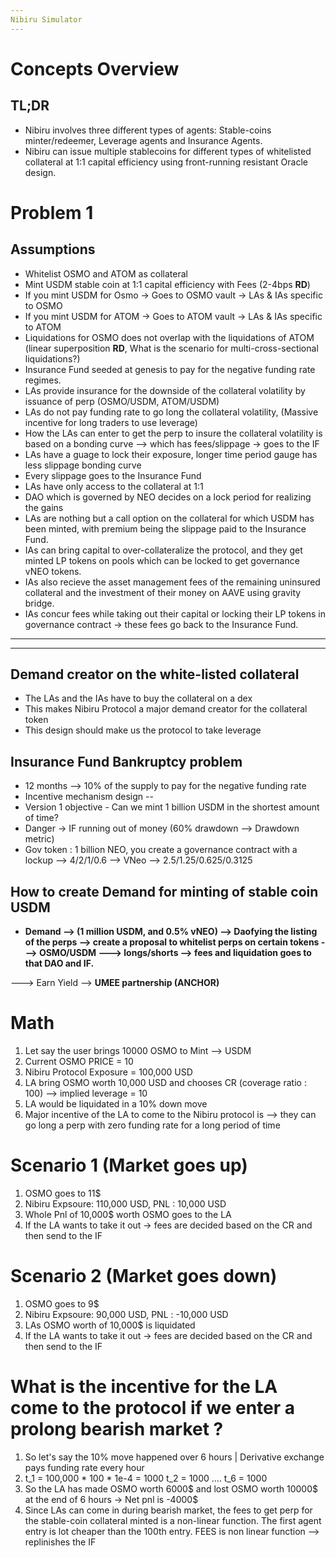 ```yaml
---
Nibiru Simulator
---
```


# Concepts Overview

## TL;DR

- Nibiru involves three different types of agents: Stable-coins minter/redeemer, Leverage agents and Insurance Agents.
- Nibiru can issue multiple stablecoins for different types of whitelisted collateral at 1:1 capital efficiency using front-running resistant Oracle design.

# Problem 1

## Assumptions

- Whitelist OSMO and ATOM as collateral
- Mint USDM stable coin at 1:1 capital efficiency with Fees (2-4bps **RD**)
- If you mint USDM for Osmo -> Goes to OSMO vault -> LAs & IAs specific to OSMO
- If you mint USDM for ATOM -> Goes to ATOM vault -> LAs & IAs specific to ATOM
- Liquidations for OSMO does not overlap with the liquidations of ATOM (linear superposition **RD**, What is the scenario for multi-cross-sectional liquidations?)
- Insurance Fund seeded at genesis to pay for the negative funding rate regimes.
- LAs provide insurance for the downside of the collateral volatility by issuance of perp (OSMO/USDM, ATOM/USDM)
- LAs do not pay funding rate to go long the collateral volatility, (Massive incentive for long traders to use leverage)
- How the LAs can enter to get the perp to insure the collateral volatility is based on a bonding curve --> which has fees/slippage -> goes to the IF
- LAs have a guage to lock their exposure, longer time period gauge has less slippage bonding curve
- Every slippage goes to the Insurance Fund
- LAs have only access to the collateral at 1:1
- DAO which is governed by NEO decides on a lock period for realizing the gains
- LAs are nothing but a call option on the collateral for which USDM has been minted, with premium being the slippage paid to the Insurance Fund.
- IAs can bring capital to over-collateralize the protocol, and they get minted LP tokens on pools which can be locked to get governance vNEO tokens.
- IAs also recieve the asset management fees of the remaining uninsured collateral and the investment of their money on AAVE using gravity bridge.
- IAs concur fees while taking out their capital or locking their LP tokens in governance contract -> these fees go back to the Insurance Fund.

---------------------------------------------------------------------------------------------------------------------------------------------------------------------------
---------------------------------------------------------------------------------------------------------------------------------------------------------------------------
## Demand creator on the white-listed collateral
- The LAs and the IAs have to buy the collateral on a dex
- This makes Nibiru Protocol a major demand creator for the collateral token
- This design should make us the protocol to take leverage 

## Insurance Fund Bankruptcy problem
- 12 months --> 10% of the supply to pay for the negative funding rate 
- Incentive mechanism design --
- Version 1 objective - Can we mint 1 billion USDM in the shortest amount of time?
- Danger -> IF running out of money (60% drawdown --> Drawdown metric)
- Gov token : 1 billion NEO, you create a governance contract with a lockup --> 4/2/1/0.6 --> VNeo --> 2.5/1.25/0.625/0.3125

## How to create Demand for minting of stable coin USDM
- **Demand --> (1 million USDM, and 0.5% vNEO) --> Daofying the listing of the perps --> create a proposal to whitelist perps on certain tokens ---> OSMO/USDM ---> longs/shorts --> fees and liquidation goes to that DAO and IF.** 

---> Earn Yield --> **UMEE partnership (ANCHOR)**

# Math
1. Let say the user brings 10000 OSMO to Mint —> USDM 
2. Current OSMO PRICE = 10
3. Nibiru Protocol Exposure = 100,000 USD 
4. LA bring OSMO worth 10,000 USD and chooses CR (coverage ratio : 100) --> implied leverage = 10
5. LA would be liquidated in a 10% down move 
6. Major incentive of the LA to come to the Nibiru protocol is —> they can go long a perp with zero funding rate for a long period of time

# Scenario 1 (Market goes up)

1. OSMO goes to 11$
2. Nibiru Expsoure: 110,000 USD, PNL : 10,000 USD
3. Whole Pnl of 10,000$ worth OSMO goes to the LA  
4. If the LA wants to take it out -> fees are decided based on the CR and then send to the IF

# Scenario 2 (Market goes down)

1. OSMO goes to 9$
2. Nibiru Expsoure: 90,000 USD, PNL : -10,000 USD
3. LAs OSMO worth of 10,000$ is liquidated 
4. If the LA wants to take it out -> fees are decided based on the CR and then send to the IF

# What is the incentive for the LA come to the protocol if we enter a prolong bearish market ?

1. So let's say the 10% move happened over 6 hours | Derivative exchange pays funding rate every hour
2. t_1 = 100,000 * 100 * 1e-4 = 1000
   t_2 = 1000
   ….
   t_6 = 1000
3. So the LA has made OSMO worth 6000$ and lost OSMO worth 10000$ at the end of 6 hours -> Net pnl is -4000$
4. Since LAs can come in during bearish market, the fees to get perp for the stable-coin collateral minted is a non-linear function. The first agent entry is lot cheaper than the 100th entry. FEES is non linear function —> replinishes the IF





